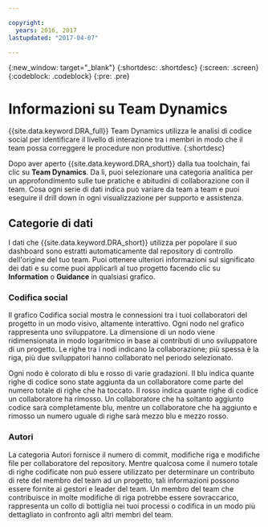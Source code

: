 ```yaml
---

copyright:
  years: 2016, 2017
lastupdated: "2017-04-07"

---
```


{:new_window: target="_blank"}
{:shortdesc: .shortdesc}
{:screen: .screen}
{:codeblock: .codeblock}
{:pre: .pre}

# Informazioni su Team Dynamics

{{site.data.keyword.DRA_full}} Team Dynamics utilizza le analisi di codice social per identificare il livello di interazione tra i membri in modo che il team possa correggere le procedure non produttive. 
{:shortdesc}

Dopo aver aperto {{site.data.keyword.DRA_short}} dalla tua toolchain, fai clic su **Team Dynamics**. Da lì, puoi selezionare una categoria analitica per un approfondimento sulle tue pratiche e abitudini di collaborazione con il team. Cosa ogni serie di dati indica può variare da team a team e puoi eseguire il drill down in ogni visualizzazione per supporto e assistenza.  

## Categorie di dati

I dati che {{site.data.keyword.DRA_short}} utilizza per popolare il suo dashboard sono estratti automaticamente dal repository di controllo dell'origine del tuo team. Puoi ottenere ulteriori informazioni sul significato dei dati e su come puoi applicarli al tuo progetto facendo clic su **Information** o **Guidance** in qualsiasi grafico.

### Codifica social

Il grafico Codifica social mostra le connessioni tra i tuoi collaboratori del progetto in un modo visivo, altamente interattivo. Ogni nodo nel grafico rappresenta uno sviluppatore. La dimensione di un nodo viene ridimensionata in modo logaritmico in base ai contributi di uno sviluppatore di un progetto. Le righe tra i nodi indicano la collaborazione; più spessa è la riga, più due sviluppatori hanno collaborato nel periodo selezionato. 

Ogni nodo è colorato di blu e rosso di varie gradazioni. Il blu indica quante righe di codice sono state aggiunta da un collaboratore come parte del numero totale di righe che ha toccato. Il rosso indica quante righe di codice un collaboratore ha rimosso. Un collaboratore che ha soltanto aggiunto codice sarà completamente blu, mentre un collaboratore che ha aggiunto e rimosso un numero uguale di righe sarà mezzo blu e mezzo rosso. 

### Autori 

La categoria Autori fornisce il numero di commit, modifiche riga e modifiche file per collaboratore del repository. Mentre qualcosa come il numero totale di righe codificate non può essere utilizzato per determinare un contributo di rete del membro del team ad un progetto, tali informazioni possono essere fornite ai gestori e leader del team. Un membro del team che contribuisce in molte modifiche di riga potrebbe essere sovraccarico, rappresenta un collo di bottiglia nei tuoi processi o codifica in un modo più dettagliato in confronto agli altri membri del team. 
